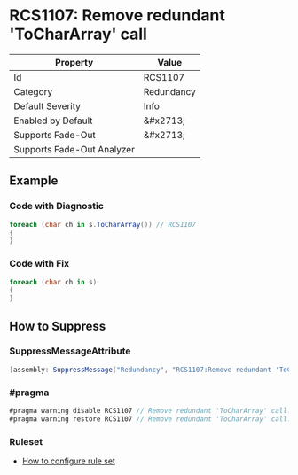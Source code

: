 # RCS1107: Remove redundant 'ToCharArray' call

| Property | Value |
| -------- | ----- |
| Id | RCS1107 |
| Category | Redundancy |
| Default Severity | Info |
| Enabled by Default | &\#x2713; |
| Supports Fade\-Out | &\#x2713; |
| Supports Fade\-Out Analyzer |  |

## Example

### Code with Diagnostic

```csharp
foreach (char ch in s.ToCharArray()) // RCS1107
{
}
```

### Code with Fix

```csharp
foreach (char ch in s)
{
}
```

## How to Suppress

### SuppressMessageAttribute

```csharp
[assembly: SuppressMessage("Redundancy", "RCS1107:Remove redundant 'ToCharArray' call.", Justification = "<Pending>")]
```

### \#pragma

```csharp
#pragma warning disable RCS1107 // Remove redundant 'ToCharArray' call.
#pragma warning restore RCS1107 // Remove redundant 'ToCharArray' call.
```

### Ruleset

* [How to configure rule set](../HowToConfigureAnalyzers.md)
